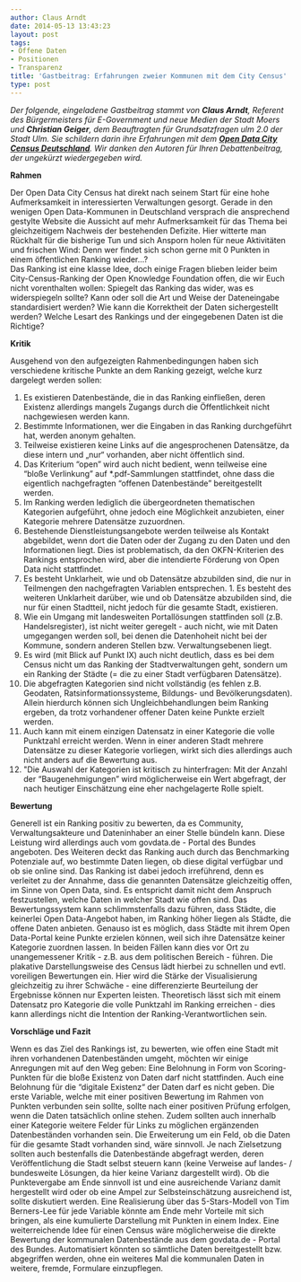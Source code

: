 ```yaml
---
author: Claus Arndt
date: 2014-05-13 13:43:23
layout: post
tags:
- Offene Daten
- Positionen
- Transparenz
title: 'Gastbeitrag: Erfahrungen zweier Kommunen mit dem City Census'
type: post
---
```


_Der folgende, eingeladene Gastbeitrag stammt von **Claus Arndt**, Referent des Bürgermeisters für E-Government und neue Medien der Stadt Moers und **Christian Geiger**, dem Beauftragten für Grundsatzfragen ulm 2.0 der Stadt Ulm. Sie schildern darin ihre Erfahrungen mit dem **[Open Data City Census Deutschland](http://de-city.census.okfn.org/)**. Wir danken den Autoren für Ihren Debattenbeitrag, der ungekürzt wiedergegeben wird._

**Rahmen**

Der Open Data City Census hat direkt nach seinem Start für eine hohe Aufmerksamkeit in interessierten Verwaltungen gesorgt. Gerade in den wenigen Open Data-Kommunen in Deutschland versprach die ansprechend gestylte Website die Aussicht auf mehr Aufmerksamkeit für das Thema bei gleichzeitigem Nachweis der bestehenden Defizite. Hier witterte man Rückhalt für die bisherige Tun und sich Ansporn holen für neue Aktivitäten und frischen Wind: Denn wer findet sich schon gerne mit 0 Punkten in einem öffentlichen Ranking wieder...?  
Das Ranking ist eine klasse Idee, doch einige Fragen blieben leider beim City-Census-Ranking der Open Knowledge Foundation offen, die wir Euch nicht vorenthalten wollen: Spiegelt das Ranking das wider, was es widerspiegeln sollte? Kann oder soll die Art und Weise der Dateneingabe standardisiert werden? Wie kann die Korrektheit der Daten sichergestellt werden? Welche Lesart des Rankings und der eingegebenen Daten ist die Richtige?

**Kritik**

Ausgehend von den aufgezeigten Rahmenbedingungen haben sich verschiedene kritische Punkte an dem Ranking gezeigt, welche kurz dargelegt werden sollen: 

1. Es existieren Datenbestände, die in das Ranking einfließen, deren Existenz allerdings mangels Zugangs durch die Öffentlichkeit nicht nachgewiesen werden kann. 
1. Bestimmte Informationen, wer die Eingaben in das Ranking durchgeführt hat, werden anonym gehalten.
1. Teilweise existieren keine Links auf die angesprochenen Datensätze, da diese intern und „nur“ vorhanden, aber nicht öffentlich sind. 
1. Das Kriterium “open” wird auch nicht bedient, wenn teilweise eine “bloße Verlinkung” auf *.pdf-Sammlungen stattfindet, ohne dass die eigentlich nachgefragten “offenen Datenbestände” bereitgestellt werden. 
1. Im Ranking werden lediglich die übergeordneten thematischen Kategorien aufgeführt, ohne jedoch eine Möglichkeit anzubieten, einer Kategorie mehrere Datensätze zuzuordnen. 
1. Bestehende Dienstleistungsangebote werden teilweise als Kontakt abgebildet, wenn dort die Daten oder der Zugang zu den Daten und den Informationen liegt. Dies ist problematisch, da den OKFN-Kriterien des Rankings entsprochen wird, aber die intendierte Förderung von Open Data nicht stattfindet. 
1. Es besteht Unklarheit, wie und ob Datensätze abzubilden sind, die nur in Teilmengen den nachgefragten Variablen entsprechen. 1. Es besteht des weiteren Unklarheit darüber, wie und ob Datensätze abzubilden sind, die nur für einen Stadtteil, nicht jedoch für die gesamte Stadt, existieren. 
1. Wie ein Umgang mit landesweiten Portallösungen stattfinden soll (z.B. Handelsregister), ist nicht weiter geregelt - auch nicht, wie mit Daten umgegangen werden soll, bei denen die Datenhoheit nicht bei der Kommune, sondern anderen Stellen bzw. Verwaltungsebenen liegt. 
1. Es wird (mit Blick auf Punkt IX) auch nicht deutlich, dass es bei dem Census nicht um das Ranking der Stadtverwaltungen geht, sondern um ein Ranking der Städte (= die zu einer Stadt verfügbaren Datensätze). 
1. Die abgefragten Kategorien sind nicht vollständig (es fehlen z.B. Geodaten, Ratsinformationssysteme, Bildungs- und Bevölkerungsdaten). Allein hierdurch können sich Ungleichbehandlungen beim Ranking ergeben, da trotz vorhandener offener Daten keine Punkte erzielt werden. 
1. Auch kann mit einem einzigen Datensatz in einer Kategorie die volle Punktzahl erreicht werden. Wenn in einer anderen Stadt mehrere Datensätze zu dieser Kategorie vorliegen, wirkt sich dies allerdings auch nicht anders auf die Bewertung aus. 
1. "Die Auswahl der Kategorien ist kritisch zu hinterfragen: Mit der Anzahl der “Baugenehmigungen” wird möglicherweise ein Wert abgefragt, der nach heutiger Einschätzung eine eher nachgelagerte Rolle spielt.

**Bewertung**

Generell ist ein Ranking positiv zu bewerten, da es Community, Verwaltungsakteure und Dateninhaber an einer Stelle bündeln kann. Diese Leistung wird allerdings auch vom govdata.de - Portal des Bundes angeboten. Des Weiteren deckt das Ranking auch durch das Benchmarking Potenziale auf, wo bestimmte Daten liegen, ob diese digital verfügbar und ob sie online sind. Das Ranking ist dabei jedoch irreführend, denn es verleitet zu der Annahme, dass die genannten Datensätze gleichzeitig offen, im Sinne von Open Data, sind. Es entspricht damit nicht dem Anspruch festzustellen, welche Daten in welcher Stadt wie offen sind. Das Bewertungssystem kann schlimmstenfalls dazu führen, dass Städte, die keinerlei Open Data-Angebot haben, im Ranking höher liegen als Städte, die offene Daten anbieten. Genauso ist es möglich, dass Städte mit ihrem Open Data-Portal keine Punkte erzielen können, weil sich ihre Datensätze keiner Kategorie zuordnen lassen. In beiden Fällen kann dies vor Ort zu unangemessener Kritik - z.B. aus dem politischen Bereich - führen. Die plakative Darstellungsweise des Census lädt hierbei zu schnellen und evtl. voreiligen Bewertungen ein. Hier wird die Stärke der Visualisierung gleichzeitig zu ihrer Schwäche - eine differenzierte Beurteilung der Ergebnisse können nur Experten leisten. Theoretisch lässt sich mit einem Datensatz pro Kategorie die volle Punktzahl im Ranking erreichen - dies kann allerdings nicht die Intention der Ranking-Verantwortlichen sein.

**Vorschläge und Fazit**

Wenn es das Ziel des Rankings ist, zu bewerten, wie offen eine Stadt mit ihren vorhandenen Datenbeständen umgeht, möchten wir einige Anregungen mit auf den Weg geben: Eine Belohnung in Form von Scoring-Punkten für die bloße Existenz von Daten darf nicht stattfinden. Auch eine Belohnung für die “digitale Existenz“ der Daten darf es nicht geben. Die erste Variable, welche mit einer positiven Bewertung im Rahmen von Punkten verbunden sein sollte, sollte nach einer positiven Prüfung erfolgen, wenn die Daten tatsächlich online stehen. Zudem sollten auch innerhalb einer Kategorie weitere Felder für Links zu möglichen ergänzenden Datenbeständen vorhanden sein. Die Erweiterung um ein Feld, ob die Daten für die gesamte Stadt vorhanden sind, wäre sinnvoll. Je nach Zielsetzung sollten auch bestenfalls die Datenbestände abgefragt werden, deren Veröffentlichung die Stadt selbst steuern kann (keine Verweise auf landes- / bundesweite Lösungen, da hier keine Varianz dargestellt wird). Ob die Punktevergabe am Ende sinnvoll ist und eine ausreichende Varianz damit hergestellt wird oder ob eine Ampel zur Selbsteinschätzung ausreichend ist, sollte diskutiert werden. Eine Realisierung über das 5-Stars-Modell von Tim Berners-Lee für jede Variable könnte am Ende mehr Vorteile mit sich bringen, als eine kumulierte Darstellung mit Punkten in einem Index. Eine weiterreichende Idee für einen Census wäre möglicherweise die direkte Bewertung der kommunalen Datenbestände aus dem govdata.de - Portal des Bundes. Automatisiert könnten so sämtliche Daten bereitgestellt bzw. abgegriffen werden, ohne ein weiteres Mal die kommunalen Daten in weitere, fremde, Formulare einzupflegen.
